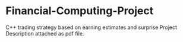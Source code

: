 # Financial-Computing-Project
C++ trading strategy based on earning estimates and surprise 
Project Description attached as pdf file.
